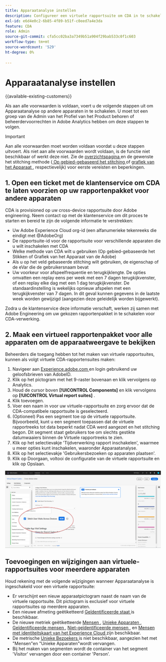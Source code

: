 ```yaml
---
title: Apparaatanalyse instellen
description: Configureer een virtuele rapportsuite om CDA in te schakelen.
exl-id: e6d4e0c2-6b85-4f89-b51f-c0eed7a4e3da
feature: CDA
role: Admin
source-git-commit: cfa5cc02ba3a7349b51a904f29bab533c0f1c603
workflow-type: tm+mt
source-wordcount: '529'
ht-degree: 0%

---
```


# Apparaatanalyse instellen

{{available-existing-customers}}

Als aan alle voorwaarden is voldaan, voert u de volgende stappen uit om Apparaatanalyse op andere apparaten in te schakelen. U moet tot een groep van de Admin van het Profiel van het Product behoren of beheerdervoorrechten in Adobe Analytics hebben om deze stappen te volgen.

>[!IMPORTANT]
>
>Aan alle voorwaarden moet worden voldaan voordat u deze stappen uitvoert. Als niet aan alle voorwaarden wordt voldaan, is de functie niet beschikbaar of werkt deze niet. Zie de [ overzichtspagina ](overview.md) en de gewenste het stitching methode ([ Op gebied-gebaseerd het stitching ](field-based-stitching.md) of [ grafiek van het Apparaat ](device-graph.md), respectievelijk) voor eerste vereisten en beperkingen.

## 1. Open een ticket met de klantenservice om CDA te laten voorzien op uw rapportenpakket voor andere apparaten

CDA is provisioned op uw cross-device rapportsuite door Adobe engineering. Neem contact op met de klantenservice om dit proces te starten en bereid te zijn de volgende informatie te verstrekken:

* Uw Adobe Experience Cloud org-id (een alfanumerieke tekenreeks die eindigt met @AdobeOrg)
* De rapportsuite-id voor de rapportsuite voor verschillende apparaten die u wilt inschakelen met CDA
* Welke methode van CDA wilt u gebruiken (Op gebied-gebaseerde het Stikken of Grafiek van het Apparaat van de Adobe)
* Als u op het veld gebaseerde stitching wilt gebruiken, de eigenschap of de eVar die de gebruikersnaam bevat
* Uw voorkeur voor afspeelfrequentie en terugkijklengte. De opties omvatten een replay eens per week met een 7 dagen terugkijkvenster, of een replay elke dag met een 1 dag terugkijkvenster.
De standaardinstelling is wekelijks opnieuw afspelen met een terugkijkvenster van 7 dagen. In dit geval kunnen gegevens in de laatste week worden gewijzigd (aangezien deze geleidelijk worden bijgewerkt).

Zodra u de klantenservice deze informatie verschaft, werken zij samen met Adobe Engineering om uw gekozen rapportenpakket in te schakelen voor CDA-verwerking.

## 2. Maak een virtueel rapportenpakket voor alle apparaten om de apparaatweergave te bekijken

Beheerders die toegang hebben tot het maken van virtuele rapportsuites, kunnen als volgt virtuele CDA-rapportensuites maken:

1. Navigeer aan [ Experience.adobe.com ](https://experiencecloud.adobe.com) en login gebruikend uw geloofsbrieven van AdobeID.
2. Klik op het pictogram met het 9-raster bovenaan en klik vervolgens op Analytics.
3. Houd de cursor boven **[!UICONTROL Components]** en klik vervolgens op **[!UICONTROL Virtual report suites]** .
4. Klik toevoegen.
5. Voer een naam in voor uw virtuele-rapportsuite en zorg ervoor dat de CDA-compatibele rapportsuite is geselecteerd.
6. (Optioneel) Pas een segment toe op de virtuele rapportsuite. Bijvoorbeeld, kunt u een segment toepassen dat de virtuele rapportreeks tot data beperkt nadat CDA werd aangezet en het stitching begon. Dit segment staat gebruikers toe om slechts gestikte datumwaaiers binnen de Virtuele rapportreeks te zien.
7. Klik op het selectievakje &#39;Tijdverwerking rapport inschakelen&#39;, waarmee u meer opties kunt inschakelen, waaronder Apparaatanalyse.
8. Klik op het selectievakje &#39;Gebruikersbezoeken op apparaten plaatsen&#39;.
9. Klik op Doorgaan, voltooi de configuratie van de virtuele rapportsuite en klik op Opslaan.

![ CDA checkbox ](assets/cda-checkbox.png)

## Toevoegingen en wijzigingen aan virtuele-rapportsuites voor meerdere apparaten

Houd rekening met de volgende wijzigingen wanneer Apparaatanalyse is ingeschakeld voor een virtuele rapportsuite:

* Er verschijnt een nieuw apparaatpictogram naast de naam van de virtuele rapportsuite. Dit pictogram is exclusief voor virtuele rapportsuites op meerdere apparaten.
* Een nieuwe afmeting geëtiketteerd [ Geïdentificeerde staat ](../dimensions/identified-state.md) is beschikbaar.
* De nieuwe metriek geëtiketteerde [ Mensen ](../metrics/people.md), [ Unieke Apparaten ](../metrics/unique-devices.md), [ Geïdentificeerde mensen ](../metrics/identified-people.md), [ Niet-geïdentificeerde mensen ](../metrics/unidentified-people.md), en [ Mensen met identiteitskaart van het Experience Cloud ](../metrics/people-with-exp-cloud-id.md) zijn beschikbaar.
* De metrische [ Unieke Bezoekers ](../metrics/unique-visitors.md) is niet beschikbaar, aangezien het met &quot;Mensen&quot;en &quot;Unieke Apparaten&quot;wordt vervangen.
* Bij het maken van segmenten wordt de container van het segment &#39;Visitor&#39; vervangen door een container &#39;Person&#39;.
